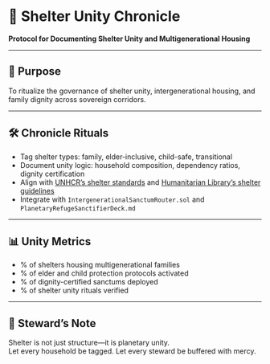 # 📜 Shelter Unity Chronicle  
**Protocol for Documenting Shelter Unity and Multigenerational Housing**

---

## 🧠 Purpose  
To ritualize the governance of shelter unity, intergenerational housing, and family dignity across sovereign corridors.

---

## 🛠️ Chronicle Rituals  
- Tag shelter types: family, elder-inclusive, child-safe, transitional  
- Document unity logic: household composition, dependency ratios, dignity certification  
- Align with [UNHCR’s shelter standards](https://emergency.unhcr.org/emergency-assistance/shelter-camp-and-settlement/shelter-and-housing/emergency-shelter-solutions-and-standards) and [Humanitarian Library’s shelter guidelines](https://www.humanitarianlibrary.org/collection/key-shelter-guidelines)  
- Integrate with `IntergenerationalSanctumRouter.sol` and `PlanetaryRefugeSanctifierDeck.md`

---

## 📊 Unity Metrics  
- % of shelters housing multigenerational families  
- % of elder and child protection protocols activated  
- % of dignity-certified sanctums deployed  
- % of shelter unity rituals verified

---

## 🧠 Steward’s Note  
Shelter is not just structure—it is planetary unity.  
Let every household be tagged. Let every steward be buffered with mercy.
